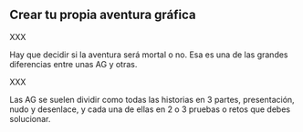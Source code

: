 ## Crear tu propia aventura gráfica

XXX

Hay que decidir si la aventura será mortal o no. Esa es una de las grandes diferencias entre unas AG y otras.

XXX

Las AG se suelen dividir como todas las historias en 3 partes, presentación, nudo y desenlace, y cada una de ellas en 2 o 3 pruebas o retos que debes solucionar.
